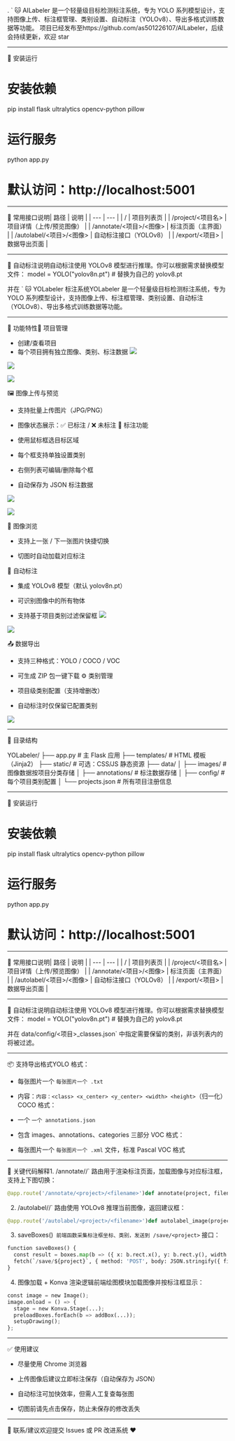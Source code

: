 . `
🐱 AILabeler 是一个轻量级目标检测标注系统，专为 YOLO 系列模型设计，支持图像上传、标注框管理、类别设置、自动标注（YOLOv8）、导出多格式训练数据等功能。
项目已经发布至https://github.com/as501226107/AILabeler，后续会持续更新，欢迎 star

---

🔧 安装运行
# 安装依赖
pip install flask ultralytics opencv-python pillow
# 运行服务
python app.py
# 默认访问：http://localhost:5001



---

📌 常用接口说明| 路径 | 说明 | 
| --- | --- | 
| / | 项目列表页 | 
| /project/<项目名> | 项目详情（上传/预览图像） | 
| /annotate/<项目>/<图像> | 标注页面（主界面） | 
| /autolabel/<项目>/<图像> | 自动标注接口（YOLOv8） | 
| /export/<项目> | 数据导出页面 | 


---

🧠 自动标注说明自动标注使用 YOLOv8 模型进行推理。你可以根据需求替换模型文件：
model = YOLO("yolov8n.pt")  # 替换为自己的 yolov8.pt

并在 `
🐱 YOLabeler 标注系统YOLabeler 是一个轻量级目标检测标注系统，专为 YOLO 系列模型设计，支持图像上传、标注框管理、类别设置、自动标注（YOLOv8）、导出多格式训练数据等功能。

---

🚀 功能特性📂 项目管理 
- 创建/查看项目
 - 每个项目拥有独立图像、类别、标注数据
![](https://fastly.jsdelivr.net/gh/bucketio/img12@main/2025/04/14/1744621464030-ed433f90-3005-4728-8ae8-f7ed16ea4b0b.png)

![](https://fastly.jsdelivr.net/gh/bucketio/img9@main/2025/04/14/1744621476068-451a708c-2ee7-417e-a1f2-2696e4e3fb32.png)


![](https://fastly.jsdelivr.net/gh/bucketio/img7@main/2025/04/14/1744621502565-2a346717-6487-4e4f-9819-1a34c07c2113.png)

🖼 图像上传与预览 
- 支持批量上传图片（JPG/PNG）
 
- 图像状态展示：✅ 已标注 / ❌ 未标注
🧾 标注功能 
- 使用鼠标框选目标区域
 
- 每个框支持单独设置类别
 
- 右侧列表可编辑/删除每个框
 
- 自动保存为 JSON 标注数据

![](https://fastly.jsdelivr.net/gh/bucketio/img11@main/2025/04/14/1744621644619-cf17645d-0b4a-4f76-83b7-2be9eeb46b9f.png)

![](https://fastly.jsdelivr.net/gh/bucketio/img5@main/2025/04/14/1744621617545-a82c9673-c2f5-4cfa-843c-9106ea1bb3d8.png)

🔁 图像浏览 
- 支持上一张 / 下一张图片快捷切换
 
- 切图时自动加载对应标注

🧠 自动标注 
- 集成 YOLOv8 模型（默认 yolov8n.pt）
 
- 可识别图像中的所有物体
 
- 支持基于项目类别过滤保留框
![](https://fastly.jsdelivr.net/gh/bucketio/img15@main/2025/04/14/1744621593076-6687bdd2-d8b0-4e4b-960c-391836a87980.png)

![](https://fastly.jsdelivr.net/gh/bucketio/img16@main/2025/04/14/1744621538082-aa92e97e-8ba2-4e24-b43c-8d23c3451472.png)

📤 数据导出 
- 支持三种格式：YOLO / COCO / VOC
 
- 可生成 ZIP 包一键下载
⚙️ 类别管理 
- 项目级类别配置（支持增删改）
 
- 自动标注时仅保留已配置类别

![](https://fastly.jsdelivr.net/gh/bucketio/img1@main/2025/04/14/1744621683770-15b81a3d-8487-4c34-831e-a1e9bf5d0beb.png)


---

🧰 目录结构

YOLabeler/
├── app.py               # 主 Flask 应用
├── templates/           # HTML 模板（Jinja2）
├── static/              # 可选：CSS/JS 静态资源
├── data/
│   ├── images/          # 图像数据按项目分类存储
│   ├── annotations/     # 标注数据存储
│   ├── config/          # 每个项目类别配置
│   └── projects.json    # 所有项目注册信息



---

🔧 安装运行
# 安装依赖
pip install flask ultralytics opencv-python pillow
# 运行服务
python app.py
# 默认访问：http://localhost:5001



---

📌 常用接口说明| 路径 | 说明 | 
| --- | --- | 
| / | 项目列表页 | 
| /project/<项目名> | 项目详情（上传/预览图像） | 
| /annotate/<项目>/<图像> | 标注页面（主界面） | 
| /autolabel/<项目>/<图像> | 自动标注接口（YOLOv8） | 
| /export/<项目> | 数据导出页面 | 


---

🧠 自动标注说明自动标注使用 YOLOv8 模型进行推理。你可以根据需求替换模型文件：
model = YOLO("yolov8n.pt")  # 替换为自己的 yolov8.pt

并在 data/config/<项目>_classes.json` 中指定需要保留的类别，非该列表内的将被过滤。

---

📦 支持导出格式YOLO 格式： 
- 每张图片一个 `每张图片一个 .txt`
 
- 内容：`内容：<class> <x_center> <y_center> <width> <height>`（归一化）
COCO 格式： 
- 一个 `一个 annotations.json`
 
- 包含 images、annotations、categories 三部分
VOC 格式： 
- 每张图片一个 `每张图片一个 .xml` 文件，标准 Pascal VOC 格式


---

🧠 关键代码解释1. /annotate/<project>/<filename>` 路由用于渲染标注页面，加载图像与对应标注框，支持上下图切换：
  ```python
@app.route('/annotate/<project>/<filename>')def annotate(project, filename):    ... # 加载图像目录与标注    return render_template('annotate.html', ...)
```
2. /autolabel/<project>/<filename>` 路由使用 YOLOv8 推理当前图像，返回建议框：
  ```python
@app.route('/autolabel/<project>/<filename>')def autolabel_image(project, filename):    ... # 推理图像，生成预测框并渲染页面
```
3. saveBoxes()` 前端函数采集标注框坐标、类别，发送到 /save/<project>` 接口：

```python
function saveBoxes() {
  const result = boxes.map(b => ({ x: b.rect.x(), y: b.rect.y(), width: b.rect.width(), height: b.rect.height(), label: b.label }));
  fetch(`/save/${project}`, { method: 'POST', body: JSON.stringify({ filename, boxes: result }) })
}
```
4. 图像加载 + Konva 渲染逻辑前端绘图模块加载图像并按标注框显示：
```python
const image = new Image();
image.onload = () => {
  stage = new Konva.Stage(...);
  preloadBoxes.forEach(b => addBox(...));
  setupDrawing();
};
```


---

✅ 使用建议 
- 尽量使用 Chrome 浏览器
 
- 上传图像后建议立即标注保存（自动保存为 JSON）
 
- 自动标注可加快效率，但需人工复查每张图
 
- 切图前请先点击保存，防止未保存的修改丢失


---

📮 联系/建议欢迎提交 Issues 或 PR 改进系统 ❤️
